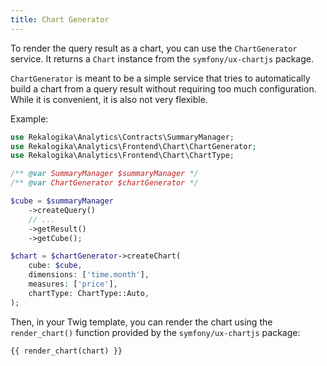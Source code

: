 ```yaml
---
title: Chart Generator
---
```


To render the query result as a chart, you can use the `ChartGenerator` service.
It returns a `Chart` instance from the `symfony/ux-chartjs` package.

`ChartGenerator` is meant to be a simple service that tries to automatically
build a chart from a query result without requiring too much configuration.
While it is convenient, it is also not very flexible.

Example:

```php
use Rekalogika\Analytics\Contracts\SummaryManager;
use Rekalogika\Analytics\Frontend\Chart\ChartGenerator;
use Rekalogika\Analytics\Frontend\Chart\ChartType;

/** @var SummaryManager $summaryManager */
/** @var ChartGenerator $chartGenerator */

$cube = $summaryManager
    ->createQuery()
    // ...
    ->getResult()
    ->getCube();

$chart = $chartGenerator->createChart(
    cube: $cube,
    dimensions: ['time.month'],
    measures: ['price'],
    chartType: ChartType::Auto,
);
```

Then, in your Twig template, you can render the chart using the `render_chart()`
function provided by the `symfony/ux-chartjs` package:

```twig
{{ render_chart(chart) }}
```